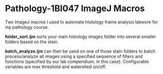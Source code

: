 # Pathology-1BI047 ImageJ Macros
Two ImageJ macros I used to automate histology frame analysis labwork for my pathology course.

**folder_sort.ijm** sorts your main histology images folder into several smaller folders based on the stain.

**batch_analyze.ijm** can then be used on one of those stain folders to batch process/analyze all images using a specified sequence of filters and functions (specified by our lab compendium, in this case). Configurable variables are max threshold and watershed on/off.
